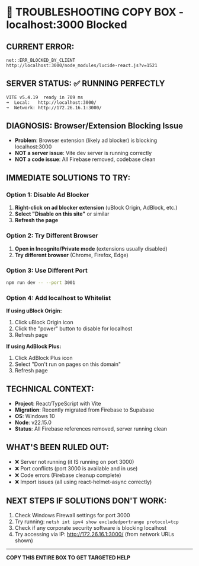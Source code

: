 # 🚨 TROUBLESHOOTING COPY BOX - localhost:3000 Blocked

## CURRENT ERROR:
```
net::ERR_BLOCKED_BY_CLIENT
http://localhost:3000/node_modules/lucide-react.js?v=1521
```

## SERVER STATUS: ✅ RUNNING PERFECTLY
```
VITE v5.4.19  ready in 709 ms
➜  Local:   http://localhost:3000/
➜  Network: http://172.26.16.1:3000/
```

## DIAGNOSIS: Browser/Extension Blocking Issue
- **Problem**: Browser extension (likely ad blocker) is blocking localhost:3000
- **NOT a server issue**: Vite dev server is running correctly
- **NOT a code issue**: All Firebase removed, codebase clean

## IMMEDIATE SOLUTIONS TO TRY:

### Option 1: Disable Ad Blocker
1. **Right-click on ad blocker extension** (uBlock Origin, AdBlock, etc.)
2. **Select "Disable on this site"** or similar
3. **Refresh the page**

### Option 2: Try Different Browser
1. **Open in Incognito/Private mode** (extensions usually disabled)
2. **Try different browser** (Chrome, Firefox, Edge)

### Option 3: Use Different Port
```bash
npm run dev -- --port 3001
```

### Option 4: Add localhost to Whitelist
**If using uBlock Origin:**
1. Click uBlock Origin icon
2. Click the "power" button to disable for localhost
3. Refresh page

**If using AdBlock Plus:**
1. Click AdBlock Plus icon  
2. Select "Don't run on pages on this domain"
3. Refresh page

## TECHNICAL CONTEXT:
- **Project**: React/TypeScript with Vite
- **Migration**: Recently migrated from Firebase to Supabase
- **OS**: Windows 10
- **Node**: v22.15.0
- **Status**: All Firebase references removed, server running clean

## WHAT'S BEEN RULED OUT:
- ❌ Server not running (it IS running on port 3000)
- ❌ Port conflicts (port 3000 is available and in use)
- ❌ Code errors (Firebase cleanup complete)
- ❌ Import issues (all using react-helmet-async correctly)

## NEXT STEPS IF SOLUTIONS DON'T WORK:
1. Check Windows Firewall settings for port 3000
2. Try running: `netsh int ipv4 show excludedportrange protocol=tcp`
3. Check if any corporate security software is blocking localhost
4. Try accessing via IP: http://172.26.16.1:3000/ (from network URLs shown)

---
**COPY THIS ENTIRE BOX TO GET TARGETED HELP** 